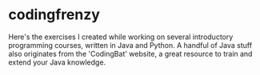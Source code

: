 # codingfrenzy
Here's the exercises I created while working on several introductory programming courses, written in Java and Python.
A handful of Java stuff also originates from the 'CodingBat' website, a great resource to train and extend your Java knowledge.
